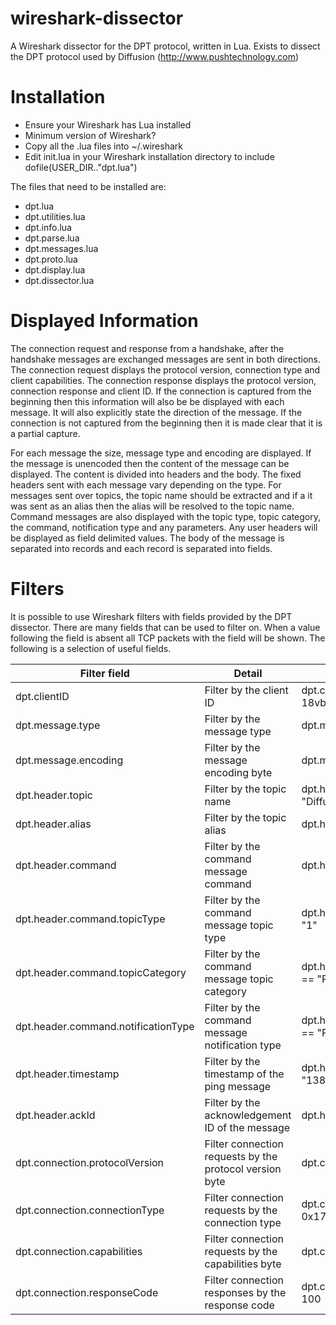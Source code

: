 wireshark-dissector
===================

A Wireshark dissector for the DPT protocol, written in Lua. Exists to dissect the DPT protocol used by Diffusion
(http://www.pushtechnology.com)


Installation
============

+ Ensure your Wireshark has Lua installed
+ Minimum version of Wireshark?
+ Copy all the .lua files into ~/.wireshark
+ Edit init.lua in your Wireshark installation directory to include dofile(USER_DIR.."dpt.lua")

The files that need to be installed are:
+ dpt.lua
+ dpt.utilities.lua
+ dpt.info.lua
+ dpt.parse.lua
+ dpt.messages.lua
+ dpt.proto.lua
+ dpt.display.lua
+ dpt.dissector.lua

Displayed Information
=====================

The connection request and response from a handshake, after the handshake messages are exchanged messages are sent in
both directions. The connection request displays the protocol version, connection type and client capabilities. The
connection response displays the protocol version, connection response and client ID. If the connection is captured
from the beginning then this information will also be be displayed with each message. It will also explicitly state the
direction of the message. If the connection is not captured from the beginning then it is made clear that it is a
partial capture.

For each message the size, message type and encoding are displayed. If the message is unencoded then the content of the
message can be displayed. The content is divided into headers and the body. The fixed headers sent with each message
vary depending on the type. For messages sent over topics, the topic name should be extracted and if a it was sent as
an alias then the alias will be resolved to the topic name. Command messages are also displayed with the topic type,
topic category, the command, notification type and any parameters. Any user headers will be displayed as field
delimited values. The body of the message is separated into records and each record is separated into fields.

Filters
=======

It is possible to use Wireshark filters with fields provided by the DPT dissector. There are many fields that can be
used to filter on. When a value following the field is absent all TCP packets with the field will be shown. The
following is a selection of useful fields.

| Filter field | Detail | Example |
| ------------ | ------ | ------- |
| dpt.clientID | Filter by the client ID | dpt.clientID == "PTLT05-18vblbnn21pig" |
| dpt.message.type | Filter by the message type | dpt.message.type == 0x15 |
| dpt.message.encoding | Filter by the message encoding byte | dpt.message.type == 0x02 |
| dpt.header.topic | Filter by the topic name | dpt.header.topic == "Diffusion/Metrics/server/clients" |
| dpt.header.alias | Filter by the topic alias | dpt.header.topic == "!2" |
| dpt.header.command | Filter by the command message command | dpt.header.command == "O" |
| dpt.header.command.topicType | Filter by the command message topic type | dpt.header.command.topicType == "1" |
| dpt.header.command.topicCategory | Filter by the command message topic category | dpt.header.command.topicCategory == "PR" |
| dpt.header.command.notificationType | Filter by the command message notification type | dpt.header.command.notificationType == "P" |
| dpt.header.timestamp | Filter by the timestamp of the ping message | dpt.header.timestamp == "1389475563726" |
| dpt.header.ackId | Filter by the acknowledgement ID of the message | dpt.header.ackId == "8" |
| dpt.connection.protocolVersion | Filter connection requests by the protocol version byte | dpt.connection.protocolVersion == 4 |
| dpt.connection.connectionType | Filter connection requests by the connection type | dpt.connection.connectionType == 0x17 |
| dpt.connection.capabilities | Filter connection requests by the capabilities byte | dpt.connection.capabilities == 0x07 |
| dpt.connection.responseCode | Filter connection responses by the response code | dpt.connection.responseCode == 100 |

